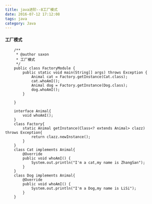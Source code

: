 ```yaml
---
title: java进阶--8工厂模式
date: 2016-07-12 17:12:08 
tags: java
category: Java
---
```

#### 工厂模式

        /**
         * @author saxon
         * 工厂模式
         */
        public class FactoryModule {
            public static void main(String[] args) throws Exception {
        		Animal cat = Factory.getInstance(Cat.class);
        		cat.whoAmI();
        		Animal dog = Factory.getInstance(Dog.class);
        		dog.whoAmI();
        	}
        
        }
        
        interface Animal{
        	void whoAmI();
        }
        class Factory{
        	static Animal getInstance(Class<? extends Animal> clazz) throws Exception{
        		return clazz.newInstance();
        	}
        }
        class Cat implements Animal{
        	@Override
        	public void whoAmI() {
        		System.out.println("I'm a cat,my name is ZhangSan");
        	}
        }
        class Dog implements Animal{
        	@Override
        	public void whoAmI() {
        		System.out.println("I'm a Dog,my name is LiSi");
        	}
        }
